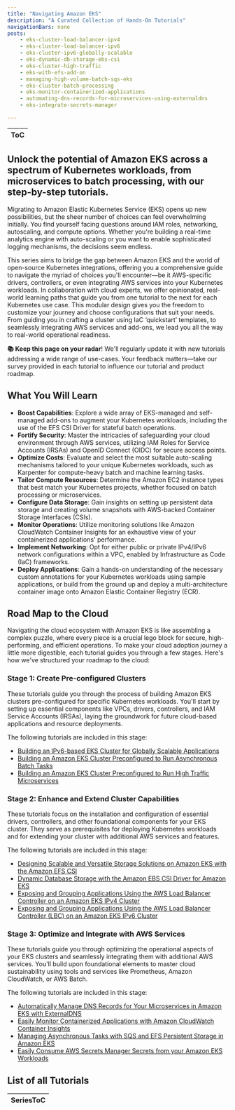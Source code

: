```yaml
---
title: "Navigating Amazon EKS"
description: "A Curated Collection of Hands-On Tutorials"
navigationBars: none
posts:
    - eks-cluster-load-balancer-ipv4
    - eks-cluster-load-balancer-ipv6
    - eks-cluster-ipv6-globally-scalable
    - eks-dynamic-db-storage-ebs-csi
    - eks-cluster-high-traffic
    - eks-with-efs-add-on
    - managing-high-volume-batch-sqs-eks
    - eks-cluster-batch-processing
    - eks-monitor-containerized-applications
    - automating-dns-records-for-microservices-using-externaldns
    - eks-integrate-secrets-manager

--- 
```

|ToC|
|---|

## Unlock the potential of Amazon EKS across a spectrum of Kubernetes workloads, from microservices to batch processing, with our step-by-step tutorials.

Migrating to Amazon Elastic Kubernetes Service (EKS) opens up new possibilities, but the sheer number of choices can feel overwhelming initially. You find yourself facing questions around IAM roles, networking, autoscaling, and compute options.  Whether you're building a real-time analytics engine with auto-scaling or you want to enable sophisticated logging mechanisms, the decisions seem endless.

This series aims to bridge the gap between Amazon EKS and the world of open-source Kubernetes integrations, offering you a comprehensive guide to navigate the myriad of choices you'll encounter—be it AWS-specific drivers, controllers, or even integrating AWS services into your Kubernetes workloads. In collaboration with cloud experts, we offer opinionated, real-world learning paths that guide you from one tutorial to the next for each Kubernetes use case. This modular design gives you the freedom to customize your journey and choose configurations that suit your needs. From guiding you in crafting a cluster using IaC ‘quickstart’ templates, to seamlessly integrating AWS services and add-ons, we lead you all the way to real-world operational readiness.

**📚 Keep this page on your radar**! We'll regularly update it with new tutorials addressing a wide range of use-cases. Your feedback matters—take our survey provided in each tutorial to influence our tutorial and product roadmap.

## **What You Will Learn**

* **Boost Capabilities**: Explore a wide array of EKS-managed and self-managed add-ons to augment your Kubernetes workloads, including the use of the EFS CSI Driver for stateful batch operations.
* **Fortify Security**: Master the intricacies of safeguarding your cloud environment through AWS services, utilizing IAM Roles for Service Accounts (IRSAs) and OpenID Connect (OIDC) for secure access points.
* **Optimize Costs**: Evaluate and select the most suitable auto-scaling mechanisms tailored to your unique Kubernetes workloads, such as Karpenter for compute-heavy batch and machine learning tasks.
* **Tailor Compute Resources**: Determine the Amazon EC2 instance types that best match your Kubernetes projects, whether focused on batch processing or microservices.
* **Configure Data Storage**: Gain insights on setting up persistent data storage and creating volume snapshots with AWS-backed Container Storage Interfaces (CSIs).
* **Monitor Operations**: Utilize monitoring solutions like Amazon CloudWatch Container Insights for an exhaustive view of your containerized applications' performance.
* **Implement Networking**: Opt for either public or private IPv4/IPv6 network configurations within a VPC, enabled by Infrastructure as Code (IaC) frameworks.
* **Deploy Applications**: Gain a hands-on understanding of the necessary custom annotations for your Kubernetes workloads using sample applications, or build from the ground up and deploy a multi-architecture container image onto Amazon Elastic Container Registry (ECR).

## **Road Map to the Cloud**

Navigating the cloud ecosystem with Amazon EKS is like assembling a complex puzzle, where every piece is a crucial lego block for secure, high-performing, and efficient operations. To make your cloud adoption journey a little more digestible, each tutorial guides you through a few stages. Here's how we've structured your roadmap to the cloud:

### Stage 1: Create Pre-configured Clusters

These tutorials guide you through the process of building Amazon EKS clusters pre-configured for specific Kubernetes workloads. You'll start by setting up essential components like VPCs, drivers, controllers, and IAM Service Accounts (IRSAs), laying the groundwork for future cloud-based applications and resource deployments.

The following tutorials are included in this stage:

* [Building an IPv6-based EKS Cluster for Globally Scalable Applications](/tutorials/navigating-amazon-eks/eks-cluster-ipv6-globally-scalable)
* [Building an Amazon EKS Cluster Preconfigured to Run Asynchronous Batch Tasks](/tutorials/navigating-amazon-eks/eks-cluster-batch-processing)
* [Building an Amazon EKS Cluster Preconfigured to Run High Traffic Microservices](/tutorials/navigating-amazon-eks/eks-cluster-high-traffic)

### Stage 2: Enhance and Extend Cluster Capabilities

These tutorials focus on the installation and configuration of essential drivers, controllers, and other foundational components for your EKS cluster. They serve as prerequisites for deploying Kubernetes workloads and for extending your cluster with additional AWS services and features.

The following tutorials are included in this stage:

* [Designing Scalable and Versatile Storage Solutions on Amazon EKS with the Amazon EFS CSI](/tutorials/navigating-amazon-eks/eks-with-efs-add-on/)
* [Dynamic Database Storage with the Amazon EBS CSI Driver for Amazon EKS](/tutorials/navigating-amazon-eks/eks-dynamic-db-storage-ebs-csi)
* [Exposing and Grouping Applications Using the AWS Load Balancer Controller on an Amazon EKS IPv4 Cluster](/tutorials/navigating-amazon-eks/eks-cluster-load-balancer-ipv4)
* [Exposing and Grouping Applications Using the AWS Load Balancer Controller (LBC) on an Amazon EKS IPv6 Cluster](/tutorials/navigating-amazon-eks/eks-cluster-load-balancer-ipv6)

### Stage 3: Optimize and Integrate with AWS Services

These tutorials guide you through optimizing the operational aspects of your EKS clusters and seamlessly integrating them with additional AWS services. You'll build upon foundational elements to master cloud sustainability using tools and services like Prometheus, Amazon CloudWatch, or AWS Batch.

The following tutorials are included in this stage:

* [Automatically Manage DNS Records for Your Microservices in Amazon EKS with ExternalDNS](/tutorials/navigating-amazon-eks/automating-dns-records-for-microservices-using-externaldns/)
* [Easily Monitor Containerized Applications with Amazon CloudWatch Container Insights](/tutorials/navigating-amazon-eks/eks-monitor-containerized-applications)
* [Managing Asynchronous Tasks with SQS and EFS Persistent Storage in Amazon EKS](/tutorials/navigating-amazon-eks/managing-high-volume-batch-sqs-eks)
* [Easily Consume AWS Secrets Manager Secrets from your Amazon EKS Workloads](/tutorials/navigating-amazon-eks/eks-integrate-secrets-manager)

## List of all Tutorials

|SeriesToC|
|---------|
